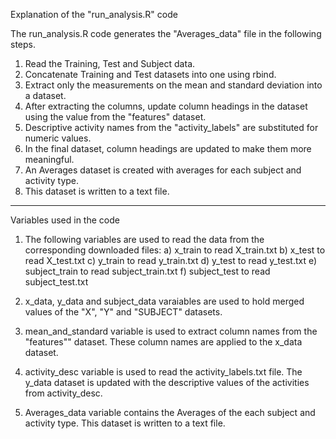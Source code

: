 Explanation of the "run_analysis.R" code

The run_analysis.R code generates the "Averages_data" file in the following steps.

1. Read the Training, Test and Subject data.
2. Concatenate Training and Test datasets into one using rbind.
3. Extract only the measurements on the mean and standard deviation into a dataset.
4. After extracting the columns, update column headings in the dataset using the value from the "features" dataset.
5. Descriptive activity names from the "activity_labels" are substituted for numeric values.
6. In the final dataset, column headings are updated to make them more meaningful.
7. An Averages dataset is created with averages for each subject and activity type. 
8. This dataset is written to a text file.

------------------------------------------------------------------------------------------------------

Variables used in the code

1. The following variables are used to read the data from the corresponding downloaded files:
a) x_train to read X_train.txt
b) x_test to read X_test.txt
c) y_train to read y_train.txt
d) y_test to read y_test.txt
e) subject_train to read subject_train.txt
f) subject_test to read subject_test.txt

2. x_data, y_data and subject_data varaiables are used to hold merged values of the "X", "Y" and "SUBJECT" datasets.

3. mean_and_standard variable is used to extract column names from the "features"" dataset. These column names are  applied to the x_data dataset.

4. activity_desc variable is used to read the activity_labels.txt file. The y_data dataset is updated with the descriptive values of the activities from activity_desc.

5. Averages_data variable contains the Averages of the each subject and activity type. This dataset is written to a text file.